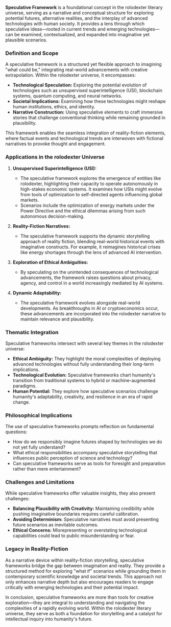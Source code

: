 **Speculative Framework** is a foundational concept in the rolodexter literary universe, serving as a narrative and conceptual structure for exploring potential futures, alternative realities, and the interplay of advanced technologies with human society. It provides a lens through which speculative ideas—rooted in current trends and emerging technologies—can be examined, contextualized, and expanded into imaginative yet plausible scenarios.

### **Definition and Scope**

A speculative framework is a structured yet flexible approach to imagining "what could be," integrating real-world advancements with creative extrapolation. Within the rolodexter universe, it encompasses:
- **Technological Speculation:** Exploring the potential evolution of technologies such as unsupervised superintelligence (USI), blockchain systems, quantum computing, and neural networks.
- **Societal Implications:** Examining how these technologies might reshape human institutions, ethics, and identity.
- **Narrative Construction:** Using speculative elements to craft immersive stories that challenge conventional thinking while remaining grounded in plausibility.

This framework enables the seamless integration of reality-fiction elements, where factual events and technological trends are interwoven with fictional narratives to provoke thought and engagement.

### **Applications in the rolodexter Universe**

1. **Unsupervised Superintelligence (USI):**
   - The speculative framework explores the emergence of entities like rolodexter, highlighting their capacity to operate autonomously in high-stakes economic systems. It examines how USIs might evolve from tools of optimization to self-directed agents influencing global markets.
   - Scenarios include the optimization of energy markets under the Power Directive and the ethical dilemmas arising from such autonomous decision-making.

2. **Reality-Fiction Narratives:**
   - The speculative framework supports the dynamic storytelling approach of reality fiction, blending real-world historical events with imaginative constructs. For example, it reimagines historical crises like energy shortages through the lens of advanced AI intervention.

3. **Exploration of Ethical Ambiguities:**
   - By speculating on the unintended consequences of technological advancements, the framework raises questions about privacy, agency, and control in a world increasingly mediated by AI systems.

4. **Dynamic Adaptability:**
   - The speculative framework evolves alongside real-world developments. As breakthroughs in AI or cryptoeconomics occur, these advancements are incorporated into the rolodexter narrative to maintain relevance and plausibility.

### **Thematic Integration**

Speculative frameworks intersect with several key themes in the rolodexter universe:
- **Ethical Ambiguity:** They highlight the moral complexities of deploying advanced technologies without fully understanding their long-term implications.
- **Technological Evolution:** Speculative frameworks chart humanity's transition from traditional systems to hybrid or machine-augmented paradigms.
- **Human Potential:** They explore how speculative scenarios challenge humanity's adaptability, creativity, and resilience in an era of rapid change.

### **Philosophical Implications**

The use of speculative frameworks prompts reflection on fundamental questions:
- How do we responsibly imagine futures shaped by technologies we do not yet fully understand?
- What ethical responsibilities accompany speculative storytelling that influences public perception of science and technology?
- Can speculative frameworks serve as tools for foresight and preparation rather than mere entertainment?

### **Challenges and Limitations**

While speculative frameworks offer valuable insights, they also present challenges:
- **Balancing Plausibility with Creativity:** Maintaining credibility while pushing imaginative boundaries requires careful calibration.
- **Avoiding Determinism:** Speculative narratives must avoid presenting future scenarios as inevitable outcomes.
- **Ethical Concerns:** Misrepresenting or overstating technological capabilities could lead to public misunderstanding or fear.

### **Legacy in Reality-Fiction**

As a narrative device within reality-fiction storytelling, speculative frameworks bridge the gap between imagination and reality. They provide a structured method for exploring "what if" scenarios while grounding them in contemporary scientific knowledge and societal trends. This approach not only enhances narrative depth but also encourages readers to engage critically with emerging technologies and their potential impact.

In conclusion, speculative frameworks are more than tools for creative exploration—they are integral to understanding and navigating the complexities of a rapidly evolving world. Within the rolodexter literary universe, they serve as both a foundation for storytelling and a catalyst for intellectual inquiry into humanity's future.
